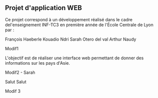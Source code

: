 ## Projet d'application WEB

Ce projet correspond à un développement réalisé dans le cadre del'enseignement INF-TC3 en première année de l'École Centrale de Lyon par :

François Haeberle
Kouadio Ndri
Sarah Otero del val
Arthur Naudy

Modif1

L'objectif est de réaliser une interface web permettant de donner des informations sur les pays d'Asie.

Modif2 - Sarah

Salut Salut

Modif 3


